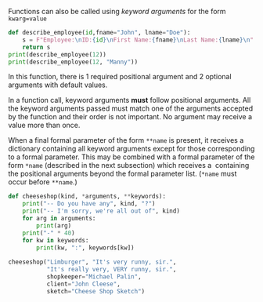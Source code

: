 Functions can also be called using *keyword arguments* for the form ``kwarg=value``

```python
def describe_employee(id,fname="John", lname="Doe"):
	s = F"Employee:\nID:{id}\nFirst Name:{fname}\nLast Name:{lname}\n"
	return s
print(describe_employee(12))
print(describe_employee(12, "Manny"))
```

In this function, there is 1 required positional argument and 2 optional arguments with default values.

In a function call, keyword arguments **must** follow positional arguments. 
All the keyword arguments passed must match one of the arguments accepted by the function and their order is not important.
No argument may receive a value more than once.

When a final formal parameter of the form `**name` is present, it receives a dictionary containing all keyword arguments except for those corresponding to a formal parameter. 
This may be combined with a formal parameter of the form `*name` (described in the next subsection) which receives a  containing the positional arguments beyond the formal parameter list. 
(`*name` must occur before `**name`.) 

```python
def cheeseshop(kind, *arguments, **keywords):
    print("-- Do you have any", kind, "?")
    print("-- I'm sorry, we're all out of", kind)
    for arg in arguments:
        print(arg)
    print("-" * 40)
    for kw in keywords:
        print(kw, ":", keywords[kw])
        
cheeseshop("Limburger", "It's very runny, sir.",
           "It's really very, VERY runny, sir.",
           shopkeeper="Michael Palin",
           client="John Cleese",
           sketch="Cheese Shop Sketch")
```